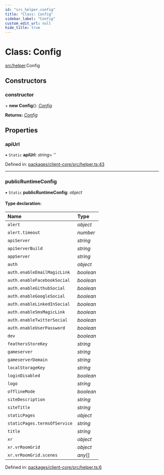 ```yaml
---
id: "src_helper.config"
title: "Class: Config"
sidebar_label: "Config"
custom_edit_url: null
hide_title: true
---
```


# Class: Config

[src/helper](../modules/src_helper.md).Config

## Constructors

### constructor

\+ **new Config**(): [*Config*](src_helper.config.md)

**Returns:** [*Config*](src_helper.config.md)

## Properties

### apiUrl

▪ `Static` **apiUrl**: *string*= ''

Defined in: [packages/client-core/src/helper.ts:43](https://github.com/xr3ngine/xr3ngine/blob/77d12cea0/packages/client-core/src/helper.ts#L43)

___

### publicRuntimeConfig

▪ `Static` **publicRuntimeConfig**: *object*

#### Type declaration:

Name | Type |
:------ | :------ |
`alert` | *object* |
`alert.timeout` | *number* |
`apiServer` | *string* |
`apiServerBuild` | *string* |
`appServer` | *string* |
`auth` | *object* |
`auth.enableEmailMagicLink` | *boolean* |
`auth.enableFacebookSocial` | *boolean* |
`auth.enableGithubSocial` | *boolean* |
`auth.enableGoogleSocial` | *boolean* |
`auth.enableLinkedInSocial` | *boolean* |
`auth.enableSmsMagicLink` | *boolean* |
`auth.enableTwitterSocial` | *boolean* |
`auth.enableUserPassword` | *boolean* |
`dev` | *boolean* |
`feathersStoreKey` | *string* |
`gameserver` | *string* |
`gameserverDomain` | *string* |
`localStorageKey` | *string* |
`loginDisabled` | *boolean* |
`logo` | *string* |
`offlineMode` | *boolean* |
`siteDescription` | *string* |
`siteTitle` | *string* |
`staticPages` | *object* |
`staticPages.termsOfService` | *string* |
`title` | *string* |
`xr` | *object* |
`xr.vrRoomGrid` | *object* |
`xr.vrRoomGrid.scenes` | *any*[] |

Defined in: [packages/client-core/src/helper.ts:6](https://github.com/xr3ngine/xr3ngine/blob/77d12cea0/packages/client-core/src/helper.ts#L6)
